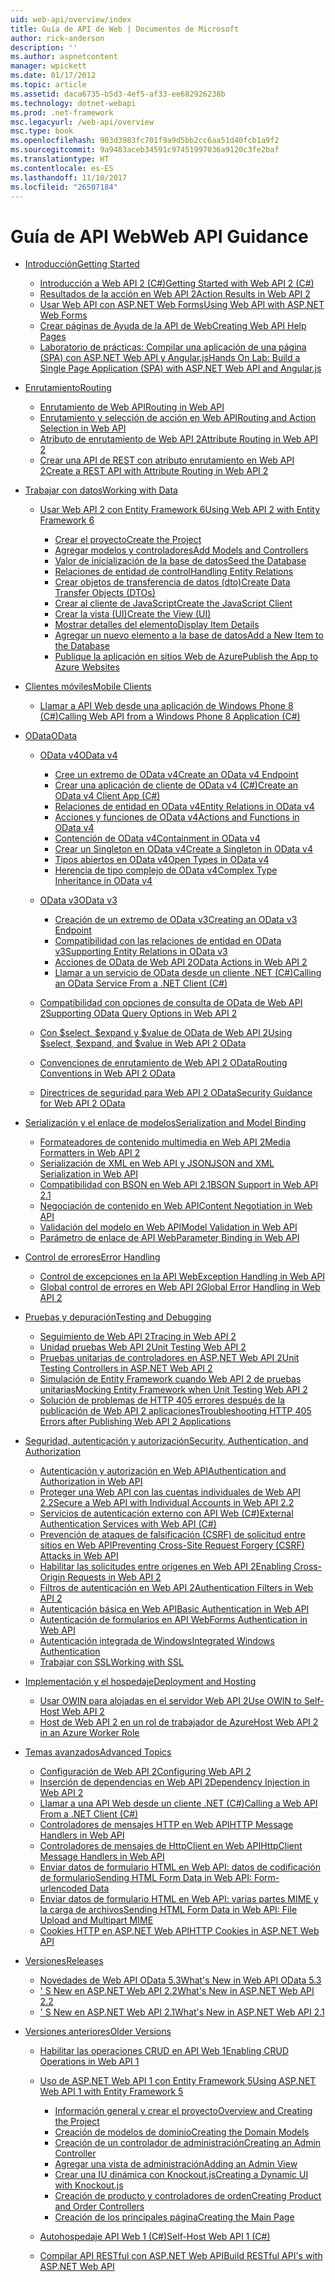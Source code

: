 ```yaml
---
uid: web-api/overview/index
title: Guía de API de Web | Documentos de Microsoft
author: rick-anderson
description: ''
ms.author: aspnetcontent
manager: wpickett
ms.date: 01/17/2012
ms.topic: article
ms.assetid: daca6735-b5d3-4ef5-af33-ee682926238b
ms.technology: dotnet-webapi
ms.prod: .net-framework
msc.legacyurl: /web-api/overview
msc.type: book
ms.openlocfilehash: 903d3983fc701f9a9d5bb2cc6aa51d40fcb1a9f2
ms.sourcegitcommit: 9a9483aceb34591c97451997036a9120c3fe2baf
ms.translationtype: HT
ms.contentlocale: es-ES
ms.lasthandoff: 11/10/2017
ms.locfileid: "26507184"
---
```

<a name="web-api-guidance"></a><span data-ttu-id="f6447-102">Guía de API Web</span><span class="sxs-lookup"><span data-stu-id="f6447-102">Web API Guidance</span></span>
====================
- [<span data-ttu-id="f6447-103">Introducción</span><span class="sxs-lookup"><span data-stu-id="f6447-103">Getting Started</span></span>](getting-started-with-aspnet-web-api/index.md)

    - [<span data-ttu-id="f6447-104">Introducción a Web API 2 (C#)</span><span class="sxs-lookup"><span data-stu-id="f6447-104">Getting Started with Web API 2 (C#)</span></span>](getting-started-with-aspnet-web-api/tutorial-your-first-web-api.md)
    - [<span data-ttu-id="f6447-105">Resultados de la acción en Web API 2</span><span class="sxs-lookup"><span data-stu-id="f6447-105">Action Results in Web API 2</span></span>](getting-started-with-aspnet-web-api/action-results.md)
    - [<span data-ttu-id="f6447-106">Usar Web API con ASP.NET Web Forms</span><span class="sxs-lookup"><span data-stu-id="f6447-106">Using Web API with ASP.NET Web Forms</span></span>](getting-started-with-aspnet-web-api/using-web-api-with-aspnet-web-forms.md)
    - [<span data-ttu-id="f6447-107">Crear páginas de Ayuda de la API de Web</span><span class="sxs-lookup"><span data-stu-id="f6447-107">Creating Web API Help Pages</span></span>](getting-started-with-aspnet-web-api/creating-api-help-pages.md)
    - [<span data-ttu-id="f6447-108">Laboratorio de prácticas: Compilar una aplicación de una página (SPA) con ASP.NET Web API y Angular.js</span><span class="sxs-lookup"><span data-stu-id="f6447-108">Hands On Lab: Build a Single Page Application (SPA) with ASP.NET Web API and Angular.js</span></span>](getting-started-with-aspnet-web-api/build-a-single-page-application-spa-with-aspnet-web-api-and-angularjs.md)
- [<span data-ttu-id="f6447-109">Enrutamiento</span><span class="sxs-lookup"><span data-stu-id="f6447-109">Routing</span></span>](web-api-routing-and-actions/index.md)

    - [<span data-ttu-id="f6447-110">Enrutamiento de Web API</span><span class="sxs-lookup"><span data-stu-id="f6447-110">Routing in Web API</span></span>](web-api-routing-and-actions/routing-in-aspnet-web-api.md)
    - [<span data-ttu-id="f6447-111">Enrutamiento y selección de acción en Web API</span><span class="sxs-lookup"><span data-stu-id="f6447-111">Routing and Action Selection in Web API</span></span>](web-api-routing-and-actions/routing-and-action-selection.md)
    - [<span data-ttu-id="f6447-112">Atributo de enrutamiento de Web API 2</span><span class="sxs-lookup"><span data-stu-id="f6447-112">Attribute Routing in Web API 2</span></span>](web-api-routing-and-actions/attribute-routing-in-web-api-2.md)
    - [<span data-ttu-id="f6447-113">Crear una API de REST con atributo enrutamiento en Web API 2</span><span class="sxs-lookup"><span data-stu-id="f6447-113">Create a REST API with Attribute Routing in Web API 2</span></span>](web-api-routing-and-actions/create-a-rest-api-with-attribute-routing.md)
- [<span data-ttu-id="f6447-114">Trabajar con datos</span><span class="sxs-lookup"><span data-stu-id="f6447-114">Working with Data</span></span>](data/index.md)

    - [<span data-ttu-id="f6447-115">Usar Web API 2 con Entity Framework 6</span><span class="sxs-lookup"><span data-stu-id="f6447-115">Using Web API 2 with Entity Framework 6</span></span>](data/using-web-api-with-entity-framework/index.md)

        - [<span data-ttu-id="f6447-116">Crear el proyecto</span><span class="sxs-lookup"><span data-stu-id="f6447-116">Create the Project</span></span>](data/using-web-api-with-entity-framework/part-1.md)
        - [<span data-ttu-id="f6447-117">Agregar modelos y controladores</span><span class="sxs-lookup"><span data-stu-id="f6447-117">Add Models and Controllers</span></span>](data/using-web-api-with-entity-framework/part-2.md)
        - [<span data-ttu-id="f6447-118">Valor de inicialización de la base de datos</span><span class="sxs-lookup"><span data-stu-id="f6447-118">Seed the Database</span></span>](data/using-web-api-with-entity-framework/part-3.md)
        - [<span data-ttu-id="f6447-119">Relaciones de entidad de control</span><span class="sxs-lookup"><span data-stu-id="f6447-119">Handling Entity Relations</span></span>](data/using-web-api-with-entity-framework/part-4.md)
        - [<span data-ttu-id="f6447-120">Crear objetos de transferencia de datos (dto)</span><span class="sxs-lookup"><span data-stu-id="f6447-120">Create Data Transfer Objects (DTOs)</span></span>](data/using-web-api-with-entity-framework/part-5.md)
        - [<span data-ttu-id="f6447-121">Crear al cliente de JavaScript</span><span class="sxs-lookup"><span data-stu-id="f6447-121">Create the JavaScript Client</span></span>](data/using-web-api-with-entity-framework/part-6.md)
        - [<span data-ttu-id="f6447-122">Crear la vista (UI)</span><span class="sxs-lookup"><span data-stu-id="f6447-122">Create the View (UI)</span></span>](data/using-web-api-with-entity-framework/part-7.md)
        - [<span data-ttu-id="f6447-123">Mostrar detalles del elemento</span><span class="sxs-lookup"><span data-stu-id="f6447-123">Display Item Details</span></span>](data/using-web-api-with-entity-framework/part-8.md)
        - [<span data-ttu-id="f6447-124">Agregar un nuevo elemento a la base de datos</span><span class="sxs-lookup"><span data-stu-id="f6447-124">Add a New Item to the Database</span></span>](data/using-web-api-with-entity-framework/part-9.md)
        - [<span data-ttu-id="f6447-125">Publique la aplicación en sitios Web de Azure</span><span class="sxs-lookup"><span data-stu-id="f6447-125">Publish the App to Azure Websites</span></span>](data/using-web-api-with-entity-framework/part-10.md)
- [<span data-ttu-id="f6447-126">Clientes móviles</span><span class="sxs-lookup"><span data-stu-id="f6447-126">Mobile Clients</span></span>](mobile-clients/index.md)

    - [<span data-ttu-id="f6447-127">Llamar a API Web desde una aplicación de Windows Phone 8 (C#)</span><span class="sxs-lookup"><span data-stu-id="f6447-127">Calling Web API from a Windows Phone 8 Application (C#)</span></span>](mobile-clients/calling-web-api-from-a-windows-phone-8-application.md)
- [<span data-ttu-id="f6447-128">OData</span><span class="sxs-lookup"><span data-stu-id="f6447-128">OData</span></span>](odata-support-in-aspnet-web-api/index.md)

    - [<span data-ttu-id="f6447-129">OData v4</span><span class="sxs-lookup"><span data-stu-id="f6447-129">OData v4</span></span>](odata-support-in-aspnet-web-api/odata-v4/index.md)

        - [<span data-ttu-id="f6447-130">Cree un extremo de OData v4</span><span class="sxs-lookup"><span data-stu-id="f6447-130">Create an OData v4 Endpoint</span></span>](odata-support-in-aspnet-web-api/odata-v4/create-an-odata-v4-endpoint.md)
        - [<span data-ttu-id="f6447-131">Crear una aplicación de cliente de OData v4 (C#)</span><span class="sxs-lookup"><span data-stu-id="f6447-131">Create an OData v4 Client App (C#)</span></span>](odata-support-in-aspnet-web-api/odata-v4/create-an-odata-v4-client-app.md)
        - [<span data-ttu-id="f6447-132">Relaciones de entidad en OData v4</span><span class="sxs-lookup"><span data-stu-id="f6447-132">Entity Relations in OData v4</span></span>](odata-support-in-aspnet-web-api/odata-v4/entity-relations-in-odata-v4.md)
        - [<span data-ttu-id="f6447-133">Acciones y funciones de OData v4</span><span class="sxs-lookup"><span data-stu-id="f6447-133">Actions and Functions in OData v4</span></span>](odata-support-in-aspnet-web-api/odata-v4/odata-actions-and-functions.md)
        - [<span data-ttu-id="f6447-134">Contención de OData v4</span><span class="sxs-lookup"><span data-stu-id="f6447-134">Containment in OData v4</span></span>](odata-support-in-aspnet-web-api/odata-v4/odata-containment-in-web-api-22.md)
        - [<span data-ttu-id="f6447-135">Crear un Singleton en OData v4</span><span class="sxs-lookup"><span data-stu-id="f6447-135">Create a Singleton in OData v4</span></span>](odata-support-in-aspnet-web-api/odata-v4/using-a-singleton-in-an-odata-endpoint-in-web-api-22.md)
        - [<span data-ttu-id="f6447-136">Tipos abiertos en OData v4</span><span class="sxs-lookup"><span data-stu-id="f6447-136">Open Types in OData v4</span></span>](odata-support-in-aspnet-web-api/odata-v4/use-open-types-in-odata-v4.md)
        - [<span data-ttu-id="f6447-137">Herencia de tipo complejo de OData v4</span><span class="sxs-lookup"><span data-stu-id="f6447-137">Complex Type Inheritance in OData v4</span></span>](odata-support-in-aspnet-web-api/odata-v4/complex-type-inheritance-in-odata-v4.md)
    - [<span data-ttu-id="f6447-138">OData v3</span><span class="sxs-lookup"><span data-stu-id="f6447-138">OData v3</span></span>](odata-support-in-aspnet-web-api/odata-v3/index.md)

        - [<span data-ttu-id="f6447-139">Creación de un extremo de OData v3</span><span class="sxs-lookup"><span data-stu-id="f6447-139">Creating an OData v3 Endpoint</span></span>](odata-support-in-aspnet-web-api/odata-v3/creating-an-odata-endpoint.md)
        - [<span data-ttu-id="f6447-140">Compatibilidad con las relaciones de entidad en OData v3</span><span class="sxs-lookup"><span data-stu-id="f6447-140">Supporting Entity Relations in OData v3</span></span>](odata-support-in-aspnet-web-api/odata-v3/working-with-entity-relations.md)
        - [<span data-ttu-id="f6447-141">Acciones de OData de Web API 2</span><span class="sxs-lookup"><span data-stu-id="f6447-141">OData Actions in Web API 2</span></span>](odata-support-in-aspnet-web-api/odata-v3/odata-actions.md)
        - [<span data-ttu-id="f6447-142">Llamar a un servicio de OData desde un cliente .NET (C#)</span><span class="sxs-lookup"><span data-stu-id="f6447-142">Calling an OData Service From a .NET Client (C#)</span></span>](odata-support-in-aspnet-web-api/odata-v3/calling-an-odata-service-from-a-net-client.md)
    - [<span data-ttu-id="f6447-143">Compatibilidad con opciones de consulta de OData de Web API 2</span><span class="sxs-lookup"><span data-stu-id="f6447-143">Supporting OData Query Options in Web API 2</span></span>](odata-support-in-aspnet-web-api/supporting-odata-query-options.md)
    - [<span data-ttu-id="f6447-144">Con $select, $expand y $value de OData de Web API 2</span><span class="sxs-lookup"><span data-stu-id="f6447-144">Using $select, $expand, and $value in Web API 2 OData</span></span>](odata-support-in-aspnet-web-api/using-select-expand-and-value.md)
    - [<span data-ttu-id="f6447-145">Convenciones de enrutamiento de Web API 2 OData</span><span class="sxs-lookup"><span data-stu-id="f6447-145">Routing Conventions in Web API 2 OData</span></span>](odata-support-in-aspnet-web-api/odata-routing-conventions.md)
    - [<span data-ttu-id="f6447-146">Directrices de seguridad para Web API 2 OData</span><span class="sxs-lookup"><span data-stu-id="f6447-146">Security Guidance for Web API 2 OData</span></span>](odata-support-in-aspnet-web-api/odata-security-guidance.md)
- [<span data-ttu-id="f6447-147">Serialización y el enlace de modelos</span><span class="sxs-lookup"><span data-stu-id="f6447-147">Serialization and Model Binding</span></span>](formats-and-model-binding/index.md)

    - [<span data-ttu-id="f6447-148">Formateadores de contenido multimedia en Web API 2</span><span class="sxs-lookup"><span data-stu-id="f6447-148">Media Formatters in Web API 2</span></span>](formats-and-model-binding/media-formatters.md)
    - [<span data-ttu-id="f6447-149">Serialización de XML en Web API y JSON</span><span class="sxs-lookup"><span data-stu-id="f6447-149">JSON and XML Serialization in Web API</span></span>](formats-and-model-binding/json-and-xml-serialization.md)
    - [<span data-ttu-id="f6447-150">Compatibilidad con BSON en Web API 2.1</span><span class="sxs-lookup"><span data-stu-id="f6447-150">BSON Support in Web API 2.1</span></span>](formats-and-model-binding/bson-support-in-web-api-21.md)
    - [<span data-ttu-id="f6447-151">Negociación de contenido en Web API</span><span class="sxs-lookup"><span data-stu-id="f6447-151">Content Negotiation in Web API</span></span>](formats-and-model-binding/content-negotiation.md)
    - [<span data-ttu-id="f6447-152">Validación del modelo en Web API</span><span class="sxs-lookup"><span data-stu-id="f6447-152">Model Validation in Web API</span></span>](formats-and-model-binding/model-validation-in-aspnet-web-api.md)
    - [<span data-ttu-id="f6447-153">Parámetro de enlace de API Web</span><span class="sxs-lookup"><span data-stu-id="f6447-153">Parameter Binding in Web API</span></span>](formats-and-model-binding/parameter-binding-in-aspnet-web-api.md)
- [<span data-ttu-id="f6447-154">Control de errores</span><span class="sxs-lookup"><span data-stu-id="f6447-154">Error Handling</span></span>](error-handling/index.md)

    - [<span data-ttu-id="f6447-155">Control de excepciones en la API Web</span><span class="sxs-lookup"><span data-stu-id="f6447-155">Exception Handling in Web API</span></span>](error-handling/exception-handling.md)
    - [<span data-ttu-id="f6447-156">Global control de errores en Web API 2</span><span class="sxs-lookup"><span data-stu-id="f6447-156">Global Error Handling in Web API 2</span></span>](error-handling/web-api-global-error-handling.md)
- [<span data-ttu-id="f6447-157">Pruebas y depuración</span><span class="sxs-lookup"><span data-stu-id="f6447-157">Testing and Debugging</span></span>](testing-and-debugging/index.md)

    - [<span data-ttu-id="f6447-158">Seguimiento de Web API 2</span><span class="sxs-lookup"><span data-stu-id="f6447-158">Tracing in Web API 2</span></span>](testing-and-debugging/tracing-in-aspnet-web-api.md)
    - [<span data-ttu-id="f6447-159">Unidad pruebas Web API 2</span><span class="sxs-lookup"><span data-stu-id="f6447-159">Unit Testing Web API 2</span></span>](testing-and-debugging/unit-testing-with-aspnet-web-api.md)
    - [<span data-ttu-id="f6447-160">Pruebas unitarias de controladores en ASP.NET Web API 2</span><span class="sxs-lookup"><span data-stu-id="f6447-160">Unit Testing Controllers in ASP.NET Web API 2</span></span>](testing-and-debugging/unit-testing-controllers-in-web-api.md)
    - [<span data-ttu-id="f6447-161">Simulación de Entity Framework cuando Web API 2 de pruebas unitarias</span><span class="sxs-lookup"><span data-stu-id="f6447-161">Mocking Entity Framework when Unit Testing Web API 2</span></span>](testing-and-debugging/mocking-entity-framework-when-unit-testing-aspnet-web-api-2.md)
    - [<span data-ttu-id="f6447-162">Solución de problemas de HTTP 405 errores después de la publicación de Web API 2 aplicaciones</span><span class="sxs-lookup"><span data-stu-id="f6447-162">Troubleshooting HTTP 405 Errors after Publishing Web API 2 Applications</span></span>](testing-and-debugging/troubleshooting-http-405-errors-after-publishing-web-api-applications.md)
- [<span data-ttu-id="f6447-163">Seguridad, autenticación y autorización</span><span class="sxs-lookup"><span data-stu-id="f6447-163">Security, Authentication, and Authorization</span></span>](security/index.md)

    - [<span data-ttu-id="f6447-164">Autenticación y autorización en Web API</span><span class="sxs-lookup"><span data-stu-id="f6447-164">Authentication and Authorization in Web API</span></span>](security/authentication-and-authorization-in-aspnet-web-api.md)
    - [<span data-ttu-id="f6447-165">Proteger una Web API con las cuentas individuales de Web API 2.2</span><span class="sxs-lookup"><span data-stu-id="f6447-165">Secure a Web API with Individual Accounts in Web API 2.2</span></span>](security/individual-accounts-in-web-api.md)
    - [<span data-ttu-id="f6447-166">Servicios de autenticación externo con API Web (C#)</span><span class="sxs-lookup"><span data-stu-id="f6447-166">External Authentication Services with Web API (C#)</span></span>](security/external-authentication-services.md)
    - [<span data-ttu-id="f6447-167">Prevención de ataques de falsificación (CSRF) de solicitud entre sitios en Web API</span><span class="sxs-lookup"><span data-stu-id="f6447-167">Preventing Cross-Site Request Forgery (CSRF) Attacks in Web API</span></span>](security/preventing-cross-site-request-forgery-csrf-attacks.md)
    - [<span data-ttu-id="f6447-168">Habilitar las solicitudes entre orígenes en Web API 2</span><span class="sxs-lookup"><span data-stu-id="f6447-168">Enabling Cross-Origin Requests in Web API 2</span></span>](security/enabling-cross-origin-requests-in-web-api.md)
    - [<span data-ttu-id="f6447-169">Filtros de autenticación en Web API 2</span><span class="sxs-lookup"><span data-stu-id="f6447-169">Authentication Filters in Web API 2</span></span>](security/authentication-filters.md)
    - [<span data-ttu-id="f6447-170">Autenticación básica en Web API</span><span class="sxs-lookup"><span data-stu-id="f6447-170">Basic Authentication in Web API</span></span>](security/basic-authentication.md)
    - [<span data-ttu-id="f6447-171">Autenticación de formularios en API Web</span><span class="sxs-lookup"><span data-stu-id="f6447-171">Forms Authentication in Web API</span></span>](security/forms-authentication.md)
    - [<span data-ttu-id="f6447-172">Autenticación integrada de Windows</span><span class="sxs-lookup"><span data-stu-id="f6447-172">Integrated Windows Authentication</span></span>](security/integrated-windows-authentication.md)
    - [<span data-ttu-id="f6447-173">Trabajar con SSL</span><span class="sxs-lookup"><span data-stu-id="f6447-173">Working with SSL</span></span>](security/working-with-ssl-in-web-api.md)
- [<span data-ttu-id="f6447-174">Implementación y el hospedaje</span><span class="sxs-lookup"><span data-stu-id="f6447-174">Deployment and Hosting</span></span>](hosting-aspnet-web-api/index.md)

    - [<span data-ttu-id="f6447-175">Usar OWIN para alojadas en el servidor Web API 2</span><span class="sxs-lookup"><span data-stu-id="f6447-175">Use OWIN to Self-Host Web API 2</span></span>](hosting-aspnet-web-api/use-owin-to-self-host-web-api.md)
    - [<span data-ttu-id="f6447-176">Host de Web API 2 en un rol de trabajador de Azure</span><span class="sxs-lookup"><span data-stu-id="f6447-176">Host Web API 2 in an Azure Worker Role</span></span>](hosting-aspnet-web-api/host-aspnet-web-api-in-an-azure-worker-role.md)
- [<span data-ttu-id="f6447-177">Temas avanzados</span><span class="sxs-lookup"><span data-stu-id="f6447-177">Advanced Topics</span></span>](advanced/index.md)

    - [<span data-ttu-id="f6447-178">Configuración de Web API 2</span><span class="sxs-lookup"><span data-stu-id="f6447-178">Configuring Web API 2</span></span>](advanced/configuring-aspnet-web-api.md)
    - [<span data-ttu-id="f6447-179">Inserción de dependencias en Web API 2</span><span class="sxs-lookup"><span data-stu-id="f6447-179">Dependency Injection in Web API 2</span></span>](advanced/dependency-injection.md)
    - [<span data-ttu-id="f6447-180">Llamar a una API Web desde un cliente .NET (C#)</span><span class="sxs-lookup"><span data-stu-id="f6447-180">Calling a Web API From a .NET Client (C#)</span></span>](advanced/calling-a-web-api-from-a-net-client.md)
    - [<span data-ttu-id="f6447-181">Controladores de mensajes HTTP en Web API</span><span class="sxs-lookup"><span data-stu-id="f6447-181">HTTP Message Handlers in Web API</span></span>](advanced/http-message-handlers.md)
    - [<span data-ttu-id="f6447-182">Controladores de mensajes de HttpClient en Web API</span><span class="sxs-lookup"><span data-stu-id="f6447-182">HttpClient Message Handlers in Web API</span></span>](advanced/httpclient-message-handlers.md)
    - [<span data-ttu-id="f6447-183">Enviar datos de formulario HTML en Web API: datos de codificación de formulario</span><span class="sxs-lookup"><span data-stu-id="f6447-183">Sending HTML Form Data in Web API: Form-urlencoded Data</span></span>](advanced/sending-html-form-data-part-1.md)
    - [<span data-ttu-id="f6447-184">Enviar datos de formulario HTML en Web API: varias partes MIME y la carga de archivos</span><span class="sxs-lookup"><span data-stu-id="f6447-184">Sending HTML Form Data in Web API: File Upload and Multipart MIME</span></span>](advanced/sending-html-form-data-part-2.md)
    - [<span data-ttu-id="f6447-185">Cookies HTTP en ASP.NET Web API</span><span class="sxs-lookup"><span data-stu-id="f6447-185">HTTP Cookies in ASP.NET Web API</span></span>](advanced/http-cookies.md)
- [<span data-ttu-id="f6447-186">Versiones</span><span class="sxs-lookup"><span data-stu-id="f6447-186">Releases</span></span>](releases/index.md)

    - [<span data-ttu-id="f6447-187">Novedades de Web API OData 5.3</span><span class="sxs-lookup"><span data-stu-id="f6447-187">What's New in Web API OData 5.3</span></span>](releases/whats-new-in-aspnet-web-api-odata-53.md)
    - [<span data-ttu-id="f6447-188">' S New en ASP.NET Web API 2.2</span><span class="sxs-lookup"><span data-stu-id="f6447-188">What's New in ASP.NET Web API 2.2</span></span>](releases/whats-new-in-aspnet-web-api-22.md)
    - [<span data-ttu-id="f6447-189">' S New en ASP.NET Web API 2.1</span><span class="sxs-lookup"><span data-stu-id="f6447-189">What's New in ASP.NET Web API 2.1</span></span>](releases/whats-new-in-aspnet-web-api-21.md)
- [<span data-ttu-id="f6447-190">Versiones anteriores</span><span class="sxs-lookup"><span data-stu-id="f6447-190">Older Versions</span></span>](older-versions/index.md)

    - [<span data-ttu-id="f6447-191">Habilitar las operaciones CRUD en API Web 1</span><span class="sxs-lookup"><span data-stu-id="f6447-191">Enabling CRUD Operations in Web API 1</span></span>](older-versions/creating-a-web-api-that-supports-crud-operations.md)
    - [<span data-ttu-id="f6447-192">Uso de ASP.NET Web API 1 con Entity Framework 5</span><span class="sxs-lookup"><span data-stu-id="f6447-192">Using ASP.NET Web API 1 with Entity Framework 5</span></span>](older-versions/using-web-api-1-with-entity-framework-5/index.md)

        - [<span data-ttu-id="f6447-193">Información general y crear el proyecto</span><span class="sxs-lookup"><span data-stu-id="f6447-193">Overview and Creating the Project</span></span>](older-versions/using-web-api-1-with-entity-framework-5/using-web-api-with-entity-framework-part-1.md)
        - [<span data-ttu-id="f6447-194">Creación de modelos de dominio</span><span class="sxs-lookup"><span data-stu-id="f6447-194">Creating the Domain Models</span></span>](older-versions/using-web-api-1-with-entity-framework-5/using-web-api-with-entity-framework-part-2.md)
        - [<span data-ttu-id="f6447-195">Creación de un controlador de administración</span><span class="sxs-lookup"><span data-stu-id="f6447-195">Creating an Admin Controller</span></span>](older-versions/using-web-api-1-with-entity-framework-5/using-web-api-with-entity-framework-part-3.md)
        - [<span data-ttu-id="f6447-196">Agregar una vista de administración</span><span class="sxs-lookup"><span data-stu-id="f6447-196">Adding an Admin View</span></span>](older-versions/using-web-api-1-with-entity-framework-5/using-web-api-with-entity-framework-part-4.md)
        - [<span data-ttu-id="f6447-197">Crear una IU dinámica con Knockout.js</span><span class="sxs-lookup"><span data-stu-id="f6447-197">Creating a Dynamic UI with Knockout.js</span></span>](older-versions/using-web-api-1-with-entity-framework-5/using-web-api-with-entity-framework-part-5.md)
        - [<span data-ttu-id="f6447-198">Creación de producto y controladores de orden</span><span class="sxs-lookup"><span data-stu-id="f6447-198">Creating Product and Order Controllers</span></span>](older-versions/using-web-api-1-with-entity-framework-5/using-web-api-with-entity-framework-part-6.md)
        - [<span data-ttu-id="f6447-199">Creación de los principales página</span><span class="sxs-lookup"><span data-stu-id="f6447-199">Creating the Main Page</span></span>](older-versions/using-web-api-1-with-entity-framework-5/using-web-api-with-entity-framework-part-7.md)
    - [<span data-ttu-id="f6447-200">Autohospedaje API Web 1 (C#)</span><span class="sxs-lookup"><span data-stu-id="f6447-200">Self-Host Web API 1 (C#)</span></span>](older-versions/self-host-a-web-api.md)
    - [<span data-ttu-id="f6447-201">Compilar API RESTful con ASP.NET Web API</span><span class="sxs-lookup"><span data-stu-id="f6447-201">Build RESTful API's with ASP.NET Web API</span></span>](older-versions/build-restful-apis-with-aspnet-web-api.md)
